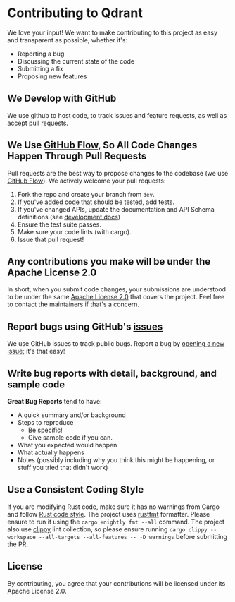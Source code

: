 # Contributing to Qdrant
We love your input! We want to make contributing to this project as easy and transparent as possible, whether it's:

- Reporting a bug
- Discussing the current state of the code
- Submitting a fix
- Proposing new features

## We Develop with GitHub
We use github to host code, to track issues and feature requests, as well as accept pull requests.

## We Use [GitHub Flow](https://guides.github.com/introduction/flow/index.html), So All Code Changes Happen Through Pull Requests
Pull requests are the best way to propose changes to the codebase (we use [GitHub Flow](https://docs.github.com/en/get-started/quickstart/github-flow)). We actively welcome your pull requests:

1. Fork the repo and create your branch from `dev`.
2. If you've added code that should be tested, add tests.
3. If you've changed APIs, update the documentation and API Schema definitions (see [development docs](https://github.com/qdrant/qdrant/blob/master/docs/DEVELOPMENT.md#api-changes))
4. Ensure the test suite passes.
5. Make sure your code lints (with cargo).
6. Issue that pull request!

## Any contributions you make will be under the Apache License 2.0
In short, when you submit code changes, your submissions are understood to be under the same [Apache License 2.0](https://choosealicense.com/licenses/apache-2.0/) that covers the project. Feel free to contact the maintainers if that's a concern.

## Report bugs using GitHub's [issues](https://github.com/qdrant/qdrant/issues)
We use GitHub issues to track public bugs. Report a bug by [opening a new issue](https://github.com/qdrant/qdrant/issues/new/choose); it's that easy!

## Write bug reports with detail, background, and sample code

**Great Bug Reports** tend to have:

- A quick summary and/or background
- Steps to reproduce
  - Be specific!
  - Give sample code if you can.
- What you expected would happen
- What actually happens
- Notes (possibly including why you think this might be happening, or stuff you tried that didn't work)

## Use a Consistent Coding Style

If you are modifying Rust code, make sure it has no warnings from Cargo and follow [Rust code style](https://doc.rust-lang.org/1.0.0/style/).
The project uses [rustfmt](https://github.com/rust-lang/rustfmt) formatter. Please ensure to run it using the
```cargo +nightly fmt --all``` command. The project also use [clippy](https://github.com/rust-lang/rust-clippy) lint collection,
so please ensure running ``cargo clippy --workspace --all-targets --all-features -- -D warnings`` before submitting the PR.

## License
By contributing, you agree that your contributions will be licensed under its Apache License 2.0.

